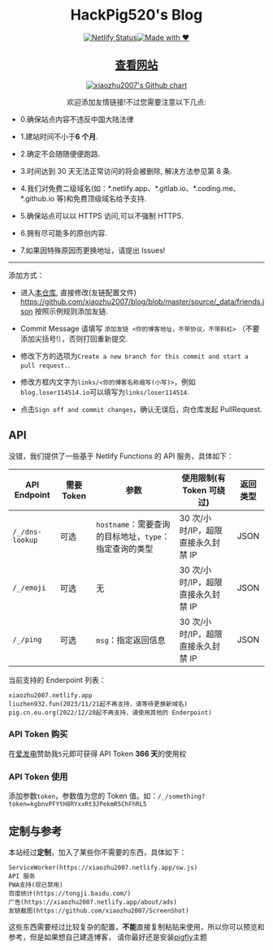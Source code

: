 <div align="center">
  <h1>HackPig520's Blog</h1>

  [![Netlify Status](https://api.netlify.com/api/v1/badges/78c67981-3f26-4c95-bdc8-c311ed58fd1e/deploy-status)](https://app.netlify.com/sites/xiaozhu2007/deploys)[![Made with ❤](https://flat.badgen.net/badge/made%20with/%e2%9d%a4/ff69b4)](blog)

</div>

<h2 align="center"><a href="https://xiaozhu2007.netlify.app/friends/">查看网站</a></h2>
<p align="center">
  <a href="https://github.com/xiaozhu2007">
    <img src="https://ghchart.rshah.org/xiaozhu2007" alt="xiaozhu2007's Github chart" />
  </a>
</p>
<div align="center">欢迎添加友情链接!不过您需要注意以下几点:</div>
	
+ 0.确保站点内容不违反中国大陆法律

- 1.建站时间不小于**6 个月**.

- 2.确定不会随随便便跑路.

- 3.时间达到 30 天无法正常访问的将会被删除, 解决方法参见第 8 条.

- 4.我们对免费二级域名(如：\*.netlify.app、\*.gitlab.io、\*.coding.me、\*.github.io 等)和免费顶级域名给予支持.

- 5.确保站点可以以 HTTPS 访问,可以不强制 HTTPS.

- 6.拥有尽可能多的原创内容.

- 7.如果因特殊原因而更换地址，请提出 Issues!

---

添加方式：

- 进入[本仓库][gh_blog], 直接修改(友链配置文件)
  <https://github.com/xiaozhu2007/blog/blob/master/source/_data/friends.json> 按照示例规则添加友链.

- Commit Message 请填写 `添加友链 <你的博客地址，不带协议，不带斜杠>` （不要添加尖括号!），否则打回重新提交.

- 修改下方的选项为`Create a new branch for this commit and start a pull request.`.

- 修改方框内文字为`links/<你的博客名称缩写(小写)>`，例如`blog.loser114514.io`可以填写为`links/loser114514`.

- 点击`Sign off and commit changes`，确认无误后，向仓库发起 PullRequest.

## API

没错，我们提供了一些基于 Netlify Functions 的 API 服务，具体如下：

| API Endpoint    | 需要 Token | 参数                                                   | 使用限制(有 Token 可绕过)          | 返回类型 |
| --------------- | ---------- | ------------------------------------------------------ | ---------------------------------- | :------: |
| `/_/dns-lookup` | 可选       | `hostname`：需要查询的目标地址，`type`：指定查询的类型  | 30 次/小时/IP，超限直接永久封禁 IP | JSON     |
| `/_/emoji`      | 可选       | 无                                                     | 30 次/小时/IP，超限直接永久封禁 IP | JSON     |
| `/_/ping`       | 可选       | `msg`：指定返回信息                                    | 30 次/小时/IP，超限直接永久封禁 IP | JSON     |

当前支持的 Enderpoint 列表：
```
xiaozhu2007.netlify.app
liuzhen932.fun(2023/11/21起不再支持，请等待更换新域名)
pig.cn.eu.org(2022/12/28起不再支持，请使用其他的 Enderpoint)
```
### API Token 购买

在[爱发电][afdian]赞助我`5`元即可获得 API Token **366 天**的使用权

### API Token 使用

添加参数`token`，参数值为您的 Token 值。如：`/_/something?token=kgbnvPFYtH8RYxxRt3JPekmR5ChFhRL5`

## 定制与参考

本站经过**定制**，加入了某些你不需要的东西，具体如下：

```
ServiceWorker(https://xiaozhu2007.netlify.app/sw.js)
API 服务
PWA支持(现已禁用)
百度统计(https://tongji.baidu.com/)
广告(https://xiaozhu2007.netlify.app/about/ads)
友链截图(https://github.com/xiaozhu2007/ScreenShot)
```

这些东西需要经过比较复杂的配置，**不能**直接复制粘贴来使用，所以你可以预览和参考，但是如果想自己建造博客，
请你最好还是安装[pigfly](pigfly)主题

[blog]: https://xiaozhu2007.netlify.app/
[pigfly]: https://github.com/xiaozhu2007/hexo-theme-pigfly
[gh_blog]: https://github.com/xiaozhu2007/blog
[afdian]: https://afdian.net/order/create?plan_id=5931b3de017b11eca91752540025c377&product_type=0
